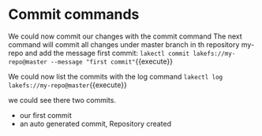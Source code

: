 # Commit commands

We could now commit our changes with the commit command
The next command will commit all changes under master branch in th repository my-repo and add the message first commit:
`lakectl commit lakefs://my-repo@master --message "first commit"`{{execute}}

We could now list the commits with the log command
`lakectl log lakefs://my-repo@master`{{execute}}

we could see there two commits.

- our first commit
- an auto generated commit, Repository created

